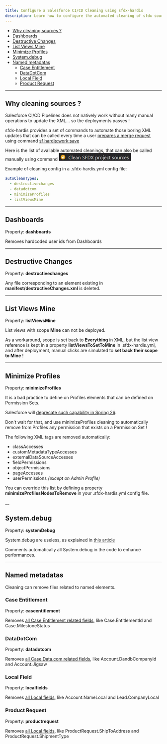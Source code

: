 ```yaml
---
title: Configure a Salesforce CI/CD Cleaning using sfdx-hardis
description: Learn how to configure the automated cleaning of sfdx sources before creating a Merge Request
---
```

<!-- markdownlint-disable MD013 -->

- [Why cleaning sources ?](#why-cleaning-sources-)
- [Dashboards](#dashboards)
- [Destructive Changes](#destructive-changes)
- [List Views Mine](#list-views-mine)
- [Minimize Profiles](#minimize-profiles)
- [System.debug](#systemdebug)
- [Named metadatas](#named-metadatas)
  - [Case Entitlement](#case-entitlement)
  - [DataDotCom](#datadotcom)
  - [Local Field](#local-field)
  - [Product Request](#product-request)

___

## Why cleaning sources ?

Salesforce CI/CD Pipelines does not natively work without many manual operations to update the XML... so the deployments passes !

sfdx-hardis provides a set of commands to automate those boring XML updates that can be called every time a user [prepares a merge request](salesforce-ci-cd-publish-task.md#prepare-merge-request) using command [sf hardis:work:save](https://sfdx-hardis.cloudity.com/hardis/work/save/)

Here is the list of available automated cleanings, that can also be called manually using command ![](assets/images/btn-clean-sources.jpg)

Example of cleaning config in a .sfdx-hardis.yml config file:

```yaml
autoCleanTypes:
  - destructivechanges
  - datadotcom
  - minimizeProfiles
  - listViewsMine
```
___

## Dashboards

Property: **dashboards**

Removes hardcoded user ids from Dashboards

___

## Destructive Changes

Property: **destructivechanges**

Any file corresponding to an element existing in **manifest/destructiveChanges.xml** is deleted.

___

## List Views Mine

Property: **listViewsMine**

List views with scope **Mine** can not be deployed.

As a workaround, scope is set back to **Everything** in XML, but the list view reference is kept in a property **listViewsToSetToMine** in .sfdx-hardis.yml, and after deployment, manual clicks are simulated to **set back their scope to Mine** !

___

## Minimize Profiles

Property: **minimizeProfiles**

It is a bad practice to define on Profiles elements that can be defined on Permission Sets.

Salesforce will [deprecate such capability in Spring 26](https://admin.salesforce.com/blog/2023/permissions-updates-learn-moar-spring-23).

Don't wait for that, and use minimizeProfiles cleaning to automatically remove from Profiles any permission that exists on a Permission Set !

The following XML tags are removed automatically:

- classAccesses
- customMetadataTypeAccesses
- externalDataSourceAccesses
- fieldPermissions
- objectPermissions
- pageAccesses
- userPermissions _(except on Admin Profile)_

You can override this list by defining a property **minimizeProfilesNodesToRemove** in your .sfdx-hardis.yml config file.

__

## System.debug

Property: **systemDebug**

System.debug are useless, as explained in [this article](https://medium.com/@michael.bobard/get-rid-of-your-system-debug-with-2-clicks-to-improve-your-performance-80febae76755)

Comments automatically all System.debug in the code to enhance performances.

___

## Named metadatas

Cleaning can remove files related to named elements.

### Case Entitlement

Property: **caseentitlement**

Removes [all Case Entitlement related fields](https://github.com/hardisgroupcom/sfdx-hardis/blob/main/defaults/clean/caseentitlement.json), like Case.EntitlementId and Case.MilestoneStatus

### DataDotCom

Property: **datadotcom**

Removes [all Case Data.com related fields](https://github.com/hardisgroupcom/sfdx-hardis/blob/main/defaults/clean/datadotcom.json), like Account.DandbCompanyId and Account.Jigsaw

### Local Field

Property: **localfields**

Removes [all Local fields](https://github.com/hardisgroupcom/sfdx-hardis/blob/main/defaults/clean/localfields.json), like Account.NameLocal and Lead.CompanyLocal

### Product Request

Property: **productrequest**

Removes [all Local fields](https://github.com/hardisgroupcom/sfdx-hardis/blob/main/defaults/clean/localfields.json), like ProductRequest.ShipToAddress and ProductRequest.ShipmentType
